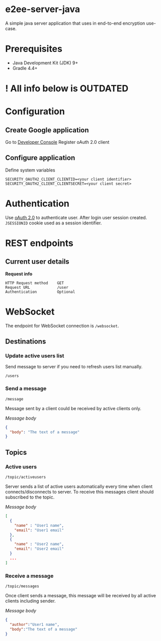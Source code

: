 # e2ee-server-java
A simple java server application that uses in end-to-end encryption use-case.

# Prerequisites

* Java Development Kit (JDK) 9+
* Gradle 4.4+

# ! All info below is OUTDATED

# Configuration

## Create Google application

Go to [Developer Console](https://console.developers.google.com)
Register oAuth 2.0 client

## Configure application
Define system variables
```
SECURITY_OAUTH2_CLIENT_CLIENTID=<your client identifier>
SECURITY_OAUTH2_CLIENT_CLIENTSECRET=<your client secret>
```

# Authentication

Use [oAuth 2.0](https://tools.ietf.org/html/rfc6749) to authenticate user. After login user session created. `JSESSIONID` cookie used as a session identifier.

# REST endpoints

## Current user details
**Request info**
```
HTTP Request method    GET
Request URL            /user
Authentication         Optional
```

# WebSocket
The endpoint for WebSocket connection is `/websocket`.

## Destinations

### Update active users list
Send message to server if you need to refresh users list manually.
```
/users
```

### Send a message
```
/message
```
Message sent by a client could be received by active clients only.

*Message body*
```json
{
  "body": "The text of a message"
}
```

## Topics

### Active users
```
/topic/activeusers
```
Server sends a list of active users automatically every time when client connects/disconnects to server. To receive this messages client should subscribed to the topic.

*Message body*
```json
[
  {
    "name" : "User1 name",
    "email": "User1 email"
  },
  {
    "name" : "User2 name",
    "email": "User2 email"
  }
  ...
]
```

### Receive a message
```
/topic/messages
```
Once client sends a message, this message will be received by all active clients including sender.

*Message body*
```json
{
  "author":"User1 name",
  "body":"The text of a message"
}
```
